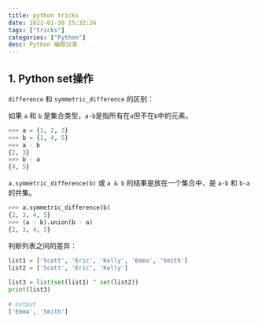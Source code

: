 ```yaml
---
title: python tricks
date: 2021-01-30 15:32:26
tags: ["tricks"]
categories: ["Python"]
desc: Python 编程记录
---
```


## 1. Python set操作

`difference` 和 `symmetric_difference` 的区别：

如果 `a` 和 `b` 是集合类型，`a-b`是指所有在`a`但不在`b`中的元素。

<!-- more -->

```python
>>> a = {1, 2, 3}
>>> b = {1, 4, 5}
>>> a - b
{2, 3}
>>> b - a
{4, 5}
```

`a.symmetric_difference(b)` 或 `a & b` 的结果是放在一个集合中，是 `a-b` 和 `b-a`的并集。

```python
>>> a.symmetric_difference(b)
{2, 3, 4, 5}
>>> (a - b).union(b - a)
{2, 3, 4, 5}
```

判断列表之间的差异：

```python
list1 = ['Scott', 'Eric', 'Kelly', 'Emma', 'Smith']
list2 = ['Scott', 'Eric', 'Kelly']
​
list3 = list(set(list1) ^ set(list2))
print(list3)
​
# output
['Emma', 'Smith']
```
